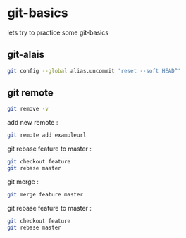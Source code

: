 # git-basics

lets try to practice some git-basics


## git-alais 


```bash 
git config --global alias.uncommit 'reset --soft HEAD^'
``` 

## git remote 

```bash 
git remove -v 
``` 

add new remote : 

```bash 
git remote add exampleurl
```


git rebase feature to master : 

```bash 
git checkout feature
git rebase master 
``` 
git merge : 

```bash 
git merge feature master
```

git rebase feature to master : 

```bash 
git checkout feature
git rebase master 
``` 

